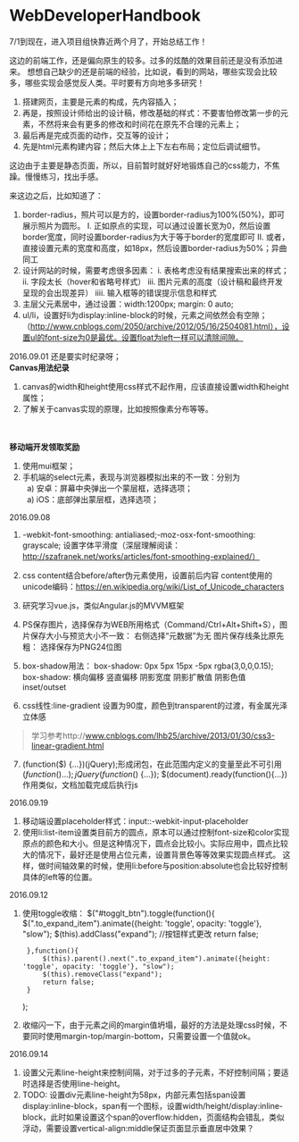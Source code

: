 # WebDeveloperHandbook

7/1到现在，进入项目组快靠近两个月了，开始总结工作！

这边的前端工作，还是偏向原生的较多。过多的炫酷的效果目前还是没有添加进来。
想想自己缺少的还是前端的经验，比如说，看到的网站，哪些实现会比较多，哪些实现会感觉反人类。平时要有方向地多多研究！

1. 搭建网页，主要是元素的构成，先内容插入；
2. 再是，按照设计师给出的设计稿，修改基础的样式：不要害怕修改第一步的元素，不然将来会有更多的修改和时间花在原先不合理的元素上；
3. 最后再是完成页面的动作，交互等的设计；
4. 先是html元素构建内容；然后大体上上下左右布局；定位后调试细节。

这边由于主要是静态页面，所以，目前暂时就好好地锻炼自己的css能力，不焦躁。慢慢练习，找出手感。

来这边之后，比如知道了：
1. border-radius，照片可以是方的，设置border-radius为100%(50%)，即可展示照片为圆形。
    I. 正如原点的实现，可以通过设置长宽为0，然后设置border宽度，同时设置border-radius为大于等于border的宽度即可
    II. 或者，直接设置元素的宽度和高度，如18px，然后设置border-radius为50%；异曲同工
2. 设计网站的时候，需要考虑很多因素：
    i. 表格考虑没有结果搜索出来的样式；
    ii. 字段太长（hover和省略号样式）
    iii. 图片元素的高度（设计稿和最终开发呈现的会出现差异）
    iiii. 输入框等的错误提示信息和样式
3. 主层父元素居中，通过设置：width:1200px; margin: 0 auto;
4. ul/li，设置好li为display:inline-block的时候，元素之间依然会有空隙；（http://www.cnblogs.com/2050/archive/2012/05/16/2504081.html），设置ul的font-size为0是最优。设置float为left一样可以清除间隙。


2016.09.01
还是要实时纪录呀；<br/>
<b>Canvas用法纪录</b><br/>
1. canvas的width和height使用css样式不起作用，应该直接设置width和height属性；<br/>
2. 了解关于canvas实现的原理，比如按照像素分布等等。<br/><br/><br/>


<b>移动端开发领取奖励</b><br/>
1. 使用mui框架；<br/> 
2. 手机端的select元素，表现与浏览器模拟出来的不一致：分别为<br/>
&nbsp;&nbsp;a) 安卓：屏幕中央弹出一个蒙层框，选择选项；<br/>
&nbsp;&nbsp;a) iOS：底部弹出蒙层框，选择选项；<br/>

2016.09.08
1. -webkit-font-smoothing: antialiased;-moz-osx-font-smoothing: grayscale;
   设置字体平滑度（深层理解阅读：http://szafranek.net/works/articles/font-smoothing-explained/）
2. css content结合before/after伪元素使用，设置前后内容
   content使用的unicode编码：https://en.wikipedia.org/wiki/List_of_Unicode_characters
3. 研究学习vue.js，类似Angular.js的MVVM框架

4. PS保存图片，选择保存为WEB所用格式（Command/Ctrl+Alt+Shift+S），图片保存大小与预览大小不一致：
   右侧选择“元数据”为无
   图片保存线条比原先粗：
   选择保存为PNG24位图

5. box-shadow用法：
box-shadow: 0px 5px 15px -5px rgba(3,0,0,0.15);
box-shadow: 横向偏移 竖直偏移 阴影宽度 阴影扩散值 阴影色值 inset/outset

6. css线性:line-gradient
设置为90度，颜色到transparent的过渡，有金属光泽立体感
>学习参考http://www.cnblogs.com/lhb25/archive/2013/01/30/css3-linear-gradient.html

7. (function($) {…})(jQuery);形成闭包，在此范围内定义的变量至此不可引用
$(function(){…});   jQuery(function($) {…});  $(document).ready(function(){…})作用类似，文档加载完成后执行js

2016.09.19
1. 移动端设置placeholder样式：input::-webkit-input-placeholder
2. 使用li:list-item设置类目前方的圆点，原本可以通过控制font-size和color实现原点的颜色和大小。但是这种情况下，圆点会比较小。实际应用中，圆点比较大的情况下，最好还是使用占位元素，设置背景色等等效果实现圆点样式。
这样，做时间轴效果的时候，使用li:before与position:absolute也会比较好控制具体的left等的位置。

2016.09.12
1. 使用toggle收缩：
	$("#togglt_btn").toggle(function(){
		$(".to_expand_item").animate({height: 'toggle', opacity: 'toggle'}, "slow");
			$(this).addClass("expand"); //按钮样式更改
			return false;
 
		},function(){
			$(this).parent().next(".to_expand_item").animate({height: 'toggle', opacity: 'toggle'}, "slow");
			$(this).removeClass("expand");
			return false;
		}
	);
2. 收缩闪一下，由于元素之间的margin值坍塌，最好的方法是处理css时候，不要同时使用margin-top/margin-bottom，只需要设置一个值就ok。

2016.09.14
1. 设置父元素line-height来控制间隔，对于过多的子元素，不好控制间隔；要适时选择是否使用line-height。
2. TODO: 设置div元素line-height为58px，内部元素包括span设置display:inline-block，span有一个图标，设置width/height/display:inline-block，此时如果设置这个span的overflow:hidden，页面结构会错乱，类似浮动，需要设置vertical-align:middle保证页面显示垂直居中效果？
